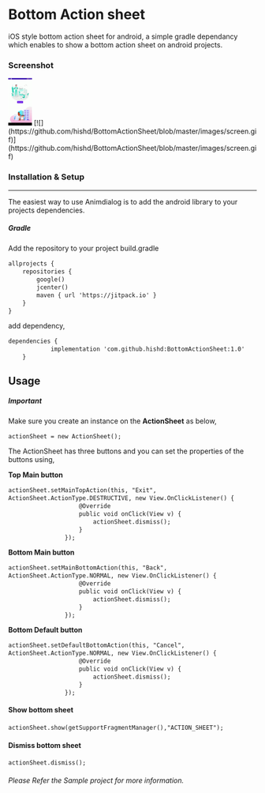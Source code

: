 # Bottom Action sheet

iOS style bottom action sheet for android, a simple gradle dependancy which enables to show a bottom action sheet on android projects.

### Screenshot
<img src="https://github.com/hishd/BottomActionSheet/blob/master/images/screen.gif" width="48">
[![](https://github.com/hishd/BottomActionSheet/blob/master/images/screen.gif)](https://github.com/hishd/BottomActionSheet/blob/master/images/screen.gif)

### Installation & Setup

------------

The easiest way to use Animdialog is to add the android library to your projects dependencies.

##### Gradle
Add the repository to your project build.gradle

```
allprojects {
    repositories {
        google()
        jcenter()
        maven { url 'https://jitpack.io' }
    }
}
```
add dependency,
```
dependencies {
	        implementation 'com.github.hishd:BottomActionSheet:1.0'
	}
```

## Usage

##### Important

Make sure you create an instance on the **ActionSheet** as below,

```
actionSheet = new ActionSheet();
```

The ActionSheet has three buttons and you can set the properties of the buttons using,

**Top Main button**

```
actionSheet.setMainTopAction(this, "Exit", ActionSheet.ActionType.DESTRUCTIVE, new View.OnClickListener() {
                    @Override
                    public void onClick(View v) {
                        actionSheet.dismiss();
                    }
                });
```

**Bottom Main button**

```
actionSheet.setMainBottomAction(this, "Back", ActionSheet.ActionType.NORMAL, new View.OnClickListener() {
                    @Override
                    public void onClick(View v) {
                        actionSheet.dismiss();
                    }
                });
```

**Bottom Default button**

```
actionSheet.setDefaultBottomAction(this, "Cancel", ActionSheet.ActionType.NORMAL, new View.OnClickListener() {
                    @Override
                    public void onClick(View v) {
                        actionSheet.dismiss();
                    }
                });
```

#### Show bottom sheet
```
actionSheet.show(getSupportFragmentManager(),"ACTION_SHEET");
```

#### Dismiss bottom sheet
```
actionSheet.dismiss();
```

###### Please Refer the Sample project for more information.

